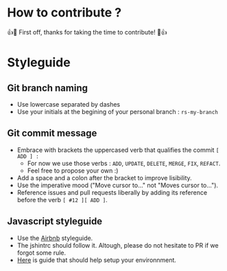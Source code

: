 # How to contribute ?

:+1::tada: First off, thanks for taking the time to contribute! :tada::+1:

# Styleguide

## Git branch naming

* Use lowercase separated by dashes
* Use your initials at the begining of your personal branch : `rs-my-branch`

## Git commit message

* Embrace with brackets the uppercased verb that qualifies the commit `[ ADD ] : `
  * For now we use those verbs : `ADD`, `UPDATE`, `DELETE`, `MERGE`, `FIX`, `REFACT`. 
  * Feel free to propose your own :)
* Add a space and a colon after the bracket to improve lisibility.
* Use the imperative mood ("Move cursor to..." not "Moves cursor to...").
* Reference issues and pull requests liberally by adding its reference before the verb `[ #12 ][ ADD ]`.

## Javascript styleguide

* Use the [Airbnb](https://github.com/airbnb/javascript) styleguide.
* The jshintrc should follow it. Altough, please do not hesitate to PR if we forgot some rule.
* [Here](https://www.themarketingtechnologist.co/how-to-get-airbnbs-javascript-code-style-working-in-webstorm/) is guide that should help setup your environnment.
